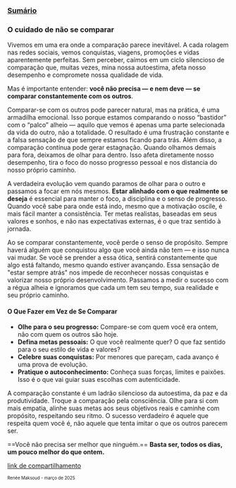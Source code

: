 ### [Sumário](<https://maksoud.github.io/Sumário>)

### O cuidado de não se comparar

Vivemos em uma era onde a comparação parece inevitável. A cada rolagem nas redes sociais, vemos conquistas, viagens, promoções e vidas aparentemente perfeitas. Sem perceber, caímos em um ciclo silencioso de comparação que, muitas vezes, mina nossa autoestima, afeta nosso desempenho e compromete nossa qualidade de vida.

Mas é importante entender: **você não precisa — e nem deve — se comparar constantemente com os outros**.

Comparar-se com os outros pode parecer natural, mas na prática, é uma armadilha emocional. Isso porque estamos comparando o nosso “bastidor” com o “palco” alheio — aquilo que vemos é apenas uma parte selecionada da vida do outro, não a totalidade. O resultado é uma frustração constante e a falsa sensação de que sempre estamos ficando para trás. Além disso, a comparação contínua pode gerar estagnação. Quando olhamos demais para fora, deixamos de olhar para dentro. Isso afeta diretamente nosso desempenho, tira o foco do nosso progresso pessoal e nos distancia do nosso próprio caminho.

A verdadeira evolução vem quando paramos de olhar para o outro e passamos a focar em nós mesmos. **Estar alinhado com o que realmente se deseja** é essencial para manter o foco, a disciplina e o senso de progresso. Quando você sabe para onde está indo, mesmo que a motivação oscile, é mais fácil manter a consistência. Ter metas realistas, baseadas em seus valores e sonhos, e não nas expectativas externas, é o que traz sentido à jornada.

Ao se comparar constantemente, você perde o senso de propósito. Sempre haverá alguém que conquistou algo que você ainda não tem — e isso nunca vai mudar. Se você se prender a essa ótica, sentirá constantemente que algo está faltando, mesmo quando estiver avançando. Essa sensação de "estar sempre atrás" nos impede de reconhecer nossas conquistas e valorizar nosso próprio desenvolvimento. Passamos a medir o sucesso com a régua alheia e ignoramos que cada um tem seu tempo, sua realidade e seu próprio caminho.

#### O Que Fazer em Vez de Se Comparar

- **Olhe para o seu progresso:** Compare-se com quem você era ontem, não com quem os outros são hoje.
- **Defina metas pessoais:** O que você realmente quer? O que faz sentido para o seu estilo de vida e valores?
- **Celebre suas conquistas:** Por menores que pareçam, cada avanço é uma prova de evolução.
- **Pratique o autoconhecimento:** Conheça suas forças, limites e paixões. Isso é o que vai guiar suas escolhas com autenticidade.

A comparação constante é um ladrão silencioso da autoestima, da paz e da produtividade. Troque a comparação pela consciência. Olhe para si com mais empatia, alinhe suas metas aos seus objetivos reais e caminhe com propósito, respeitando seu ritmo. O sucesso verdadeiro é aquele que respeita quem você é, não aquele que tenta imitar o que os outros parecem ser. 

==Você não precisa ser melhor que ninguém.== **Basta ser, todos os dias, um pouco melhor do que ontem.**

[link de compartilhamento](<https://maksoud.github.io/Mente%20e%20Estudos/O%20cuidado%20de%20não%20se%20comparar>)

<sup><sub>
Renée Maksoud - março de 2025
</sub></sup>